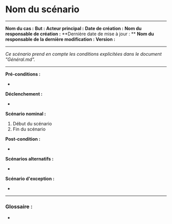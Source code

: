 # Nom du scénario

---

**Nom du cas :** 
**But :** 
**Acteur principal :** 
**Date de création :**
**Nom du responsable de création :**
**Dernière date de mise à jour : **
**Nom du responsable de la dernière modification :**
**Version :**

---

*Ce scénario prend en compte les conditions explicitées dans le document "Général.md".*

------

**Pré-conditions :**  

-   

**Déclenchement :** 

- 

**Scénario nominal :**  

1. Début du scénario
2. Fin du scénario

**Post-condition :**

- 

**Scénarios alternatifs :**  

- 

**Scénario d'exception :**  

- 

------

### Glossaire :

- 